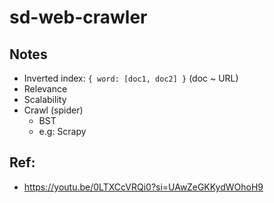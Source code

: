 # sd-web-crawler

## Notes
- Inverted index: `{ word: [doc1, doc2] }` (doc ~ URL)
- Relevance
- Scalability
- Crawl (spider)
  - BST
  - e.g: Scrapy 

## Ref:
- https://youtu.be/0LTXCcVRQi0?si=UAwZeGKKydWOhoH9
